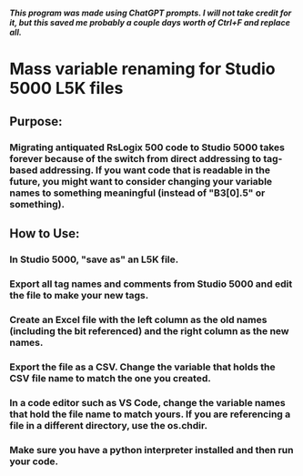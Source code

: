 ##### This program was made using ChatGPT prompts. I will not take credit for it, but this saved me probably a couple days worth of Ctrl+F and replace all.
# Mass variable renaming for Studio 5000 L5K files
## Purpose:
### Migrating antiquated RsLogix 500 code to Studio 5000 takes forever because of the switch from direct addressing to tag-based addressing. If you want code that is readable in the future, you might want to consider changing your variable names to something meaningful (instead of "B3[0].5" or something). 
## How to Use:
### In Studio 5000, "save as" an L5K file. 
### Export all tag names and comments from Studio 5000 and edit the file to make your new tags. 
### Create an Excel file with the left column as the old names (including the bit referenced) and the right column as the new names. 
### Export the file as a CSV. Change the variable that holds the CSV file name to match the one you created. 
### In a code editor such as VS Code, change the variable names that hold the file name to match yours. If you are referencing a file in a different directory, use the os.chdir. 
### Make sure you have a python interpreter installed and then run your code. 
